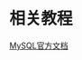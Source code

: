 相关教程
=======

[MySQL官方文档](https://dev.mysql.com/doc/connector-net/en/connector-net-entityframework-core-example.html)